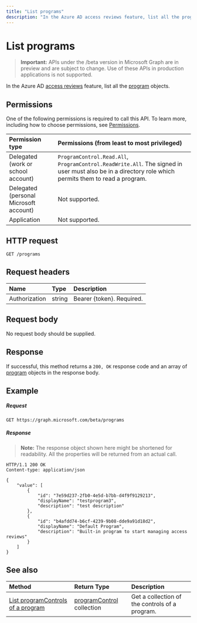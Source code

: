 ---title: "List programs"description: "In the Azure AD access reviews feature, list all the program objects."---# List programs

> **Important:** APIs under the /beta version in Microsoft Graph are in preview and are subject to change. Use of these APIs in production applications is not supported.

In the Azure AD [access reviews](../resources/accessreviews-root.md) feature, list all the [program](../resources/program.md) objects.
## Permissions
One of the following permissions is required to call this API. To learn more, including how to choose permissions, see [Permissions](/graph/permissions-reference).

|Permission type                        | Permissions (from least to most privileged)              |
|:--------------------------------------|:---------------------------------------------------------|
|Delegated (work or school account)     | `ProgramControl.Read.All`, `ProgramControl.ReadWrite.All`.  The signed in user must also be in a directory role which permits them to read a program. |
|Delegated (personal Microsoft account) | Not supported. |
|Application                            | Not supported. |

## HTTP request
<!-- { "blockType": "ignored" } -->
```http
GET /programs
```
## Request headers
| Name         | Type        | Description |
|:-------------|:------------|:------------|
| Authorization | string | Bearer \{token\}. Required. |

## Request body
No request body should be supplied.

## Response
If successful, this method returns a `200, OK` response code and an array of [program](../resources/program.md) objects in the response body.

## Example
##### Request

<!-- {
  "blockType": "request",
  "name": "get_program"
}-->
```http
GET https://graph.microsoft.com/beta/programs
```

##### Response
>**Note:** The response object shown here might be shortened for readability. All the properties will be returned from an actual call.
<!-- {
  "blockType": "response",
  "truncated": true,
  "@odata.type": "microsoft.graph.program",
    "isCollection": true
} -->
```http
HTTP/1.1 200 OK
Content-type: application/json

{
    "value": [
        {
            "id": "7e59d237-2fb0-4e5d-b7bb-d4f9f9129213",
            "displayName": "testprogram3",
            "description": "test description"
        },
        {
            "id": "b4afdd74-b6cf-4239-9b08-dde9a91d18d2",
            "displayName": "Default Program",
            "description": "Built-in program to start managing access reviews"
        }
    ]
}

```

## See also

| Method		   | Return Type	|Description|
|:---------------|:--------|:----------|
|[List programControls of a program](program-listcontrols.md) |		[programControl](../resources/programcontrol.md) collection|	Get a collection of the controls of a program.|


<!-- {
  "type": "#page.annotation",
  "description": "List programs",
  "keywords": "",
  "section": "documentation",
  "tocPath": ""
}-->
